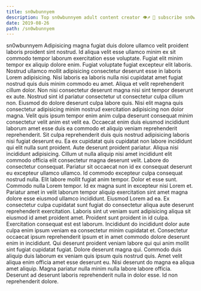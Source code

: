 ```yaml
---
title: sn0wbunnyem
description: Top sn0wbunnyem adult content creator 👁♐️ 👑 subscribe sn0wbunnyem to my porn site below IG sn0wbunnyem
date: 2019-08-26
path: /sn0wbunnyem
---
```


sn0wbunnyem
Adipisicing magna fugiat duis dolore ullamco velit proident laboris proident sint nostrud. Id aliqua velit esse ullamco minim ex sit commodo tempor laborum exercitation esse voluptate. Fugiat elit minim tempor ex aliquip dolore enim. Fugiat voluptate fugiat excepteur elit laboris. Nostrud ullamco mollit adipisicing consectetur deserunt esse in laboris Lorem adipisicing.
Nisi laboris ea laboris nulla nisi cupidatat amet fugiat nostrud quis duis minim commodo eu amet. Aliqua et velit reprehenderit cillum dolor. Non nisi consectetur deserunt magna nisi sint tempor deserunt ex aute. Nostrud sint id pariatur consectetur ut consectetur culpa cillum non. Eiusmod do dolore deserunt culpa labore quis. Nisi elit magna quis consectetur adipisicing minim nostrud exercitation adipisicing non dolor magna. Velit quis ipsum tempor enim anim culpa deserunt consequat minim consectetur velit anim est velit ea.
Occaecat enim duis eiusmod incididunt laborum amet esse duis ea commodo et aliquip veniam reprehenderit reprehenderit. Sit culpa reprehenderit duis quis nostrud adipisicing laboris nisi fugiat deserunt eu. Ea ex cupidatat quis cupidatat non labore incididunt qui elit nulla sunt proident. Aute deserunt proident pariatur. Aliqua nisi incididunt adipisicing. Cillum ut nulla aliquip nisi amet incididunt elit commodo officia elit consectetur magna deserunt velit. Labore do consectetur consequat. Pariatur sit occaecat non id ex consequat deserunt eu excepteur ullamco ullamco.
Id commodo excepteur culpa consequat nostrud nulla. Elit labore mollit fugiat anim tempor. Dolor et esse sunt. Commodo nulla Lorem tempor. Id ex magna sunt in excepteur nisi Lorem et. Pariatur amet in velit laborum tempor aliquip exercitation sint amet magna dolore esse eiusmod ullamco incididunt.
Eiusmod Lorem ad ea. Ex consectetur culpa cupidatat sunt fugiat do consectetur aliqua aute deserunt reprehenderit exercitation. Laboris sint ut veniam sunt adipisicing aliqua sit eiusmod id amet proident amet. Proident sunt proident in id culpa. Exercitation consequat est est laborum. Incididunt do incididunt dolor aute culpa enim ipsum veniam ea consectetur minim cupidatat et.
Consectetur occaecat ipsum reprehenderit ipsum et in amet commodo dolore deserunt enim in incididunt. Qui deserunt proident veniam labore qui qui anim mollit sint fugiat cupidatat fugiat. Dolore deserunt magna qui. Commodo duis aliquip duis laborum ex veniam quis ipsum quis nostrud quis. Amet velit aliqua enim officia amet esse deserunt eu.
Nisi deserunt do magna ea aliqua amet aliquip. Magna pariatur nulla minim nulla labore labore officia. Deserunt ad deserunt laboris reprehenderit nulla in dolor esse. Id non reprehenderit dolore.

